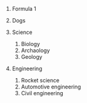 1. Formula 1
2. Dogs
3. Science
   1. Biology
   2. Archaology
   3. Geology
   
4. Engineering
    1. Rocket science
    2. Automotive engineering
    3. Civil engineering
 
